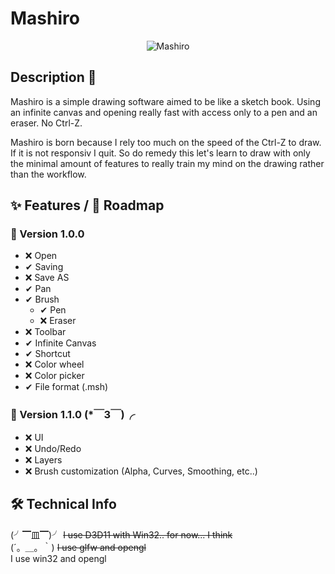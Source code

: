 # Mashiro

<p align="center">
    <img src="https://static.wikia.nocookie.net/sakurasounopetnakanojo/images/5/5e/Mashiro_Shiina.jpg/revision/latest?cb=20180704204427" alt="Mashiro"/>
</p>

## Description 🏁

Mashiro is a simple drawing software aimed to be like a sketch book. Using an infinite canvas and opening really fast with access only to a pen and an eraser. No Ctrl-Z.

Mashiro is born because I rely too much on the speed of the Ctrl-Z to draw. If it is not responsiv I quit. So do remedy this let's learn to draw with only the minimal amount of features to really train my mind on the drawing rather than the workflow.

## ✨ Features / 🥁 Roadmap

### 👑 Version 1.0.0

- ❌ Open
- ✔ Saving
- ❌ Save AS
- ✔ Pan
- ✔ Brush
  - ✔ Pen
  - ❌ Eraser
- ❌ Toolbar
-  ✔ Infinite Canvas
-  ✔ Shortcut
- ❌ Color wheel
- ❌ Color picker
- ✔ File format (.msh)


### 👑 Version 1.1.0 (*￣3￣)╭
- ❌ UI
- ❌ Undo/Redo
- ❌ Layers
- ❌ Brush customization (Alpha, Curves, Smoothing, etc..)

## 🛠 Technical Info
(╯▔皿▔)╯ ~~I use D3D11 with Win32.. for now... I think~~   
(´。＿。｀) ~~I use glfw and opengl~~  
I use win32 and opengl  

